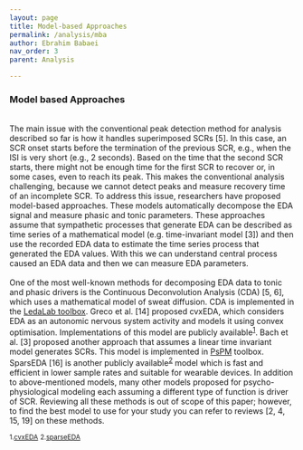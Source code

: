 ```yaml
---
layout: page
title: Model-based Approaches
permalink: /analysis/mba
author: Ebrahim Babaei
nav_order: 3
parent: Analysis

---
```


### Model based Approaches
<br>
The main issue with the conventional peak detection method for analysis described so far is how it handles superimposed
SCRs [5]. In this case, an SCR onset starts before the termination of the previous SCR, e.g., when the ISI is very short (e.g.,
2 seconds). Based on the time that the second SCR starts, there might not be enough time for the first SCR to recover
or, in some cases, even to reach its peak. This makes the conventional analysis challenging, because we cannot detect
peaks and measure recovery time of an incomplete SCR. To address this issue, researchers have proposed model-based
approaches. These models automatically decompose the EDA signal and measure phasic and tonic parameters. These
approaches assume that sympathetic processes that generate EDA can be described as time series of a mathematical
model (e.g. time-invariant model [3]) and then use the recorded EDA data to estimate the time series process that
generated the EDA values. With this we can understand central process caused an EDA data and then we can measure EDA parameters.<br><br>
One of the most well-known methods for decomposing EDA data to tonic and phasic drivers is the Continuous
Deconvolution Analysis (CDA) [5, 6], which uses a mathematical model of sweat diffusion. CDA is implemented in the
<a href="http://www.ledalab.de/">LedaLab toolbox</a>. Greco et al. [14] proposed cvxEDA, which considers EDA as an autonomic nervous system activity
and models it using convex optimisation. Implementations of this model are publicly available<sup><a href="#fn3" id="ref3">1</a></sup>. Bach et al. [3] proposed
another approach that assumes a linear time invariant model generates SCRs. This model is implemented in <a href="http://pspm.sourceforge.net">PsPM</a>
toolbox. SparsEDA [16] is another publicly available<sup><a href="#fn5" id="ref5">2</a></sup> model which is fast and efficient in lower sample rates and suitable
for wearable devices. In addition to above-mentioned models, many other models proposed for psycho-physiological
modeling each assuming a different type of function is driver of SCR. Reviewing all these methods is out of scope of this
paper; however, to find the best model to use for your study you can refer to reviews [2, 4, 15, 19] on these methods.

<sup id="fn3">1.<a href="https://github.com/lciti/cvxEDA" id="ref3">cvxEDA</a></sup>
<sup id="fn5">2.<a href="https://github.com/fhernandogallego/sparsEDA" id="ref5">sparseEDA</a></sup>